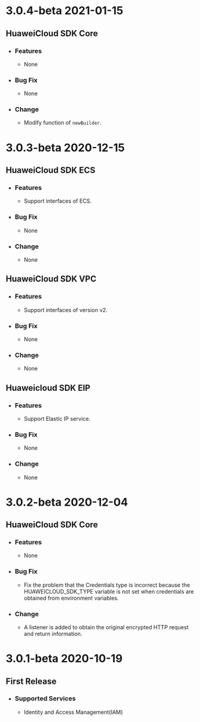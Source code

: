 # 3.0.4-beta 2021-01-15
## HuaweiCloud SDK Core
- ### Features
    - None
- ### Bug Fix
    - None
- ### Change
    - Modify function of `newBuilder`.

# 3.0.3-beta 2020-12-15

## __HuaweiCloud SDK ECS__

- ### Features

  - Support interfaces of ECS.

- ### Bug Fix

  - None

- ### Change

  - None

## __HuaweiCloud SDK VPC__

- ### Features

  - Support interfaces of version v2.

- ### Bug Fix

  - None

- ### Change

  - None

## Huaweicloud SDK EIP

- ### Features

  - Support Elastic IP service.

- ### Bug Fix

  - None

- ### Change

  - None

# 3.0.2-beta 2020-12-04

## HuaweiCloud SDK Core

- ### Features

  - None

- ### Bug Fix

  - Fix the problem that the Credentials type is incorrect because the HUAWEICLOUD_SDK_TYPE variable is not set when credentials are obtained from environment variables.

- ### Change

  - A listener is added to obtain the original encrypted HTTP request and return information.

# __3.0.1-beta__ __2020-10-19__
## First Release
 - ### Supported Services
    - Identity and Access Management(IAM)